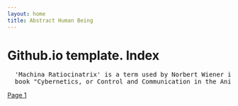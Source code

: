 ```yaml
---
layout: home
title: Abstract Human Being
---
```

# Github.io template. Index
<pre>
  'Machina Ratiocinatrix' is a term used by Norbert Wiener in the introduction to his
  book "Cybernetics, or Control and Communication in the Animal and the Machine".
</pre>
[Page 1](./pages/page_1)
